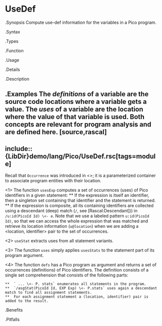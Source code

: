 # UseDef

.Synopsis
Compute use-def information for the variables in a Pico program.

.Syntax

.Types

.Function
       
.Usage

.Details

.Description

.Examples
The _definitions_ of a variable are the source code locations where a variable gets a value.
The _uses_ of a variable are the location where the value of that variable is used.
Both concepts are relevant for program analysis and are defined here.
[source,rascal]
----
include::{LibDir}demo/lang/Pico/UseDef.rsc[tags=module]
----

                
Recall that `Occurrence` was introduced in <<Pico-Abstract>>; it is a parameterized container to associate
program entities with their location.

<1> The function `usesExp` computes a set of occurrences (uses) of Pico identifiers in a given statement:
    ** If the expression is itself an identifier, then a singleton set containing that identifier and the statement is returned.
    ** If the expression is composite, all its containing identifiers are collected using a descendant (deep) match 
       (`/`, see [Rascal:Descendant]))  in `/u:id(PicoId Id) \<- e`. 
        Note that we use a labeled pattern `u:id(PicoId Id)`,
       so that we can access the whole expression that was matched and retrieve its 
       location information (`u@location`) when we are adding a <location, identifier> pair to the set of occurrences.
       
<2> `useStat` extracts uses from all statement variants.

<3> The function `uses` simply applies `usesStats` to the statement part of its program argument.

<4> The function `defs`  has a Pico program as argument and returns a set of occurrences (definitions) of Pico identifiers.
    The definition consists of a single set comprehension that consists of the following parts:

    **  ` ... \<- P. stats` enumerates all statements in the program.
    **  `/asgStat(PicoId Id, EXP Exp) \<- P.stats` uses again a descendant match to find all assignment statements.
    **  For each assignment statement a (location, identifier) pair is added to the result.

.Benefits

.Pitfalls

